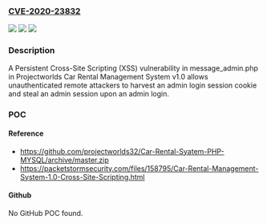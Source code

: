 ### [CVE-2020-23832](https://cve.mitre.org/cgi-bin/cvename.cgi?name=CVE-2020-23832)
![](https://img.shields.io/static/v1?label=Product&message=n%2Fa&color=blue)
![](https://img.shields.io/static/v1?label=Version&message=n%2Fa&color=blue)
![](https://img.shields.io/static/v1?label=Vulnerability&message=n%2Fa&color=brighgreen)

### Description

A Persistent Cross-Site Scripting (XSS) vulnerability in message_admin.php in Projectworlds Car Rental Management System v1.0 allows unauthenticated remote attackers to harvest an admin login session cookie and steal an admin session upon an admin login.

### POC

#### Reference
- https://github.com/projectworlds32/Car-Rental-Syatem-PHP-MYSQL/archive/master.zip
- https://packetstormsecurity.com/files/158795/Car-Rental-Management-System-1.0-Cross-Site-Scripting.html

#### Github
No GitHub POC found.

